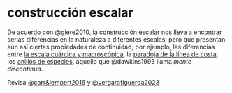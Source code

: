 # construcción escalar

De acuerdo con @giere2010, la construcción escalar nos lleva a encontrar serias diferencias en la naturaleza a diferentes escalas, pero que presentan aún así ciertas propiedades de continuidad; por ejemplo, las diferencias entre [la escala cuántica y macroscópica](https://nexciencia.exactas.uba.ar/sistemas-mesoscopicos-efecto-hall-cuantica-arrachea), la [paradoja de la línea de costa](https://es.wikipedia.org/wiki/Paradoja_de_la_l%25C3%25ADnea_de_costa), los [anillos de especies](https://es.qaz.wiki/wiki/Ring_species), aquello que @dawkins1993 llama *mente discontinua*.

Revisa [@carr&lempert2016](@carr&lempert2016.md) y [@vergarafigueroa2023](@vergarafigueroa2023.md)
